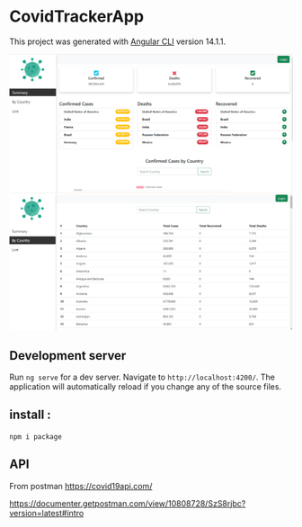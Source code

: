 # CovidTrackerApp

This project was generated with [Angular CLI](https://github.com/angular/angular-cli) version 14.1.1.

![This is an image](https://github.com/MoHaNaD-mjs/covid-tracker-app/blob/master/app-screen-img/1.png)
![This is an image](https://github.com/MoHaNaD-mjs/covid-tracker-app/blob/master/app-screen-img/2.png)
## Development server

Run `ng serve` for a dev server. Navigate to `http://localhost:4200/`. The application will automatically reload if you change any of the source files.

## **install :**

```
npm i package
```

## API
From postman https://covid19api.com/


https://documenter.getpostman.com/view/10808728/SzS8rjbc?version=latest#intro
